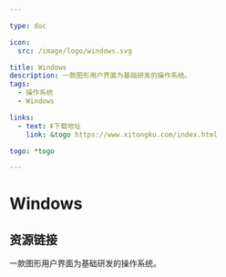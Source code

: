 ```yaml
---

type: doc

icon:
  src: /image/logo/windows.svg

title: Windows
description: 一款图形用户界面为基础研发的操作系统。
tags:
  - 操作系统
  - Windows

links:
  - text: ⏬下载地址
    link: &togo https://www.xitongku.com/index.html

togo: *togo

---
```


<ShowLogo />

# Windows

<ShowTags />

<ShowBreadcrumb />

## 资源链接

<ShowLinks />

一款图形用户界面为基础研发的操作系统。

